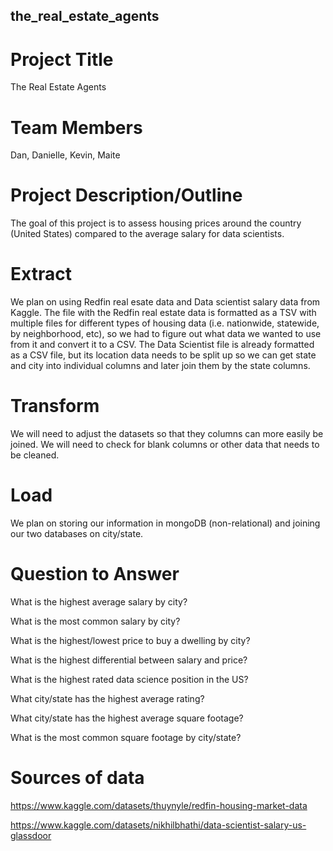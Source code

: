 ## the_real_estate_agents
# Project Title 
The Real Estate Agents

# Team Members
Dan, Danielle, Kevin, Maite

# Project Description/Outline
The goal of this project is to assess housing prices around the country (United States) compared to the average salary for data scientists. 

# Extract
We plan on using Redfin real esate data and Data scientist salary data from Kaggle. The file with the Redfin real estate data is formatted as a TSV with multiple files for different types of housing data (i.e. nationwide, statewide, by neighborhood, etc), so we had to figure out what data we wanted to use from it and convert it to a CSV. The Data Scientist file is already formatted as a CSV file, but its location data needs to be split up so we can get state and city into individual columns and later join them by the state columns.

# Transform
We will need to adjust the datasets so that they columns can more easily be joined. We will need to check for blank columns or other data that needs to be cleaned.

# Load
We plan on storing our information in mongoDB (non-relational) and joining our two databases on city/state.

# Question to Answer
What is the highest average salary by city?

What is the most common salary by city?

What is the highest/lowest price to buy a dwelling by city?

What is the highest differential between salary and price?

What is the highest rated data science position in the US?

What city/state has the highest average rating?

What city/state has the highest average square footage?

What is the most common square footage by city/state?

# Sources of data

https://www.kaggle.com/datasets/thuynyle/redfin-housing-market-data

https://www.kaggle.com/datasets/nikhilbhathi/data-scientist-salary-us-glassdoor
